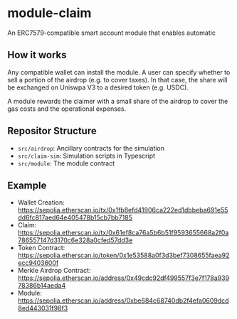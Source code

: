 # module-claim

An ERC7579-compatible smart account module that enables automatic

## How it works

Any compatible wallet can install the module. A user can specify whether to sell a portion of the airdrop (e.g. to cover taxes). In that case, the share will be exchanged on Uniswpa V3 to a desired token (e.g. USDC).

A module rewards the claimer with a small share of the airdrop to cover the gas costs and the operational expenses.

## Repositor Structure

- `src/airdrop`: Ancillary contracts for the simulation
- `src/claim-sim`: Simulation scripts in Typescript
- `src/module`: The module contract

## Example

- Wallet Creation: https://sepolia.etherscan.io/tx/0x1fb8efd41906ca222ed1dbbeba691e55dd6fc817aed64e405478b15cb7bb7185
- Claim: https://sepolia.etherscan.io/tx/0x61ef8ca76a5b6b51f9593655668a2f0a786557147d3170c6e328a0cfed57dd3e
- Token Contract: https://sepolia.etherscan.io/token/0x1e53588a0f3d3bef7308655faea92ecc9403600f
- Merkle Airdrop Contract: https://sepolia.etherscan.io/address/0x49cdc92df499557f3e7f178a93978386b14aeda4
- Module: https://sepolia.etherscan.io/address/0xbe684c68740db2f4efa0609dcd8ed443031f98f3
